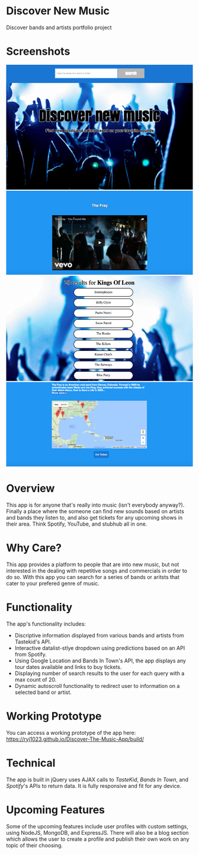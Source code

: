 <h1>Discover New Music</h1>

Discover bands and artists portfolio project

<h1>Screenshots</h1>

![Screenshot](https://github.com/ryj1023/Discover-The-Music-App/blob/master/Screenshot3.png)
![Screenshot](https://github.com/ryj1023/Discover-The-Music-App/blob/master/ScreenShot1.png)
![Screenshot](https://github.com/ryj1023/Discover-The-Music-App/blob/master/ScreenShot2.png)
![Screenshot](https://github.com/ryj1023/Discover-The-Music-App/blob/master/Screenshot4.png)

<h1>Overview</h1>

This app is for anyone that's really into music (isn't everybody anyway?). Finally a place where the someone can find new sounds based on artists and bands they listen to, and also get tickets for any upcoming shows in their area. Think Spotify, YouTube, and stubhub all in one. 

<h1>Why Care?</h1>

This app provides a platform to people that are into new music, but not interested in the dealing with repetitive songs and commercials in order to do so. With this app you can search for a series of bands or aritsts that cater to your prefered genre of music.

<h1>Functionality</h1>

The app's functionality includes:

* Discriptive information displayed from various bands and artists from Tastekid's API.
* Interactive datalist-stlye dropdown using predictions based on an API from Spotify.
* Using Google Location and Bands In Town's API, the app displays any tour dates available and links to buy tickets.
* Displaying number of search results to the user for each query with a max count of 20.
* Dynamic autoscroll functionality to redirect user to information on a selected band or artist.


<h1>Working Prototype</h1>

You can access a working prototype of the app here: https://ryj1023.github.io/Discover-The-Music-App/build/

<h1>Technical</h1>

The app is built in jQuery uses AJAX calls to *TasteKid*, *Bands In Town*, and *Spotify*'s APIs to return data. It is fully responsive and fit for any device. 

<h1>Upcoming Features</h1>

Some of the upcoming features include user profiles with custom settings, using NodeJS, MongoDB, and ExpressJS. There will also be a blog section which allows the user to create a profile and publish their own work on any topic of their choosing. 
